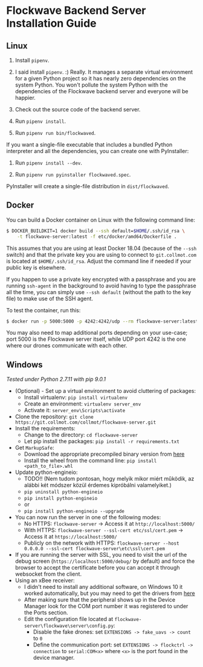 # Flockwave Backend Server Installation Guide

## Linux

1. Install `pipenv`.

2. I said install `pipenv`. :) Really. It manages a separate virtual environment
   for a given Python project so it has nearly zero dependencies on the system
   Python. You won't pollute the system Python with the dependencies of the
   Flockwave backend server and everyone will be happier.

3. Check out the source code of the backend server.

4. Run `pipenv install`.

5. Run `pipenv run bin/flockwaved`.

If you want a single-file executable that includes a bundled Python interpreter
and all the dependencies, you can create one with PyInstaller:

1. Run `pipenv install --dev`.

2. Run `pipenv run pyinstaller flockwaved.spec`.

PyInstaller will create a single-file distribution in `dist/flockwaved`.

## Docker

You can build a Docker container on Linux with the following command line:

```sh
$ DOCKER_BUILDKIT=1 docker build --ssh default=$HOME/.ssh/id_rsa \
    -t flockwave-server:latest -f etc/docker/amd64/Dockerfile .
```

This assumes that you are using at least Docker 18.04 (because of the `--ssh` switch)
and that the private key you are using to connect to `git.collmot.com` is located at
`$HOME/.ssh/id_rsa`. Adjust the command line if needed if your public key is elsewhere.

If you happen to use a private key encrypted with a passphrase and you are
running `ssh-agent` in the background to avoid having to type the passphrase
all the time, you can simply use `--ssh default` (without the path to the key
file) to make use of the SSH agent.

To test the container, run this:

```sh
$ docker run -p 5000:5000 -p 4242:4242/udp --rm flockwave-server:latest
```

You may also need to map additional ports depending on your use-case; port 5000 is the
Flockwave server itself, while UDP port 4242 is the one where our drones communicate
with each other.

## Windows

_Tested under Python 2.7.11 with pip 9.0.1_

- (Optional) - Set up a virtual environment to avoid cluttering of packages:
  - Install virtualenv: `pip install virtualenv`
  - Create an environment: `virtualenv server_env`
  - Activate it: `server_env\Scripts\activate`
- Clone the repository: `git clone https://git.collmot.com/collmot/flockwave-server.git`
- Install the requirements:
  - Change to the directory: `cd flockwave-server`
  - Let pip install the packages: `pip install -r requirements.txt`
- Get `MarkupSafe`:
  - Download the appropriate precompiled binary version from [here](http://www.lfd.uci.edu/~gohlke/pythonlibs/#markupsafe)
  - Install the wheel from the command line: `pip install <path_to_file>.whl`
- Update python-engineio:
  - TODO!! (Nem tudom pontosan, hogy melyik mikor miért működik, az alábbi két módszer közül érdemes kipróbálni valamelyiket.)
  - `pip uninstall python-engineio`
  - `pip install python-engineio`
  - or
  - `pip install python-engineio --upgrade`
- You can now run the server in one of the following modes:
  - No HTTPS: `flockwave-server` -> Access it at `http://localhost:5000/`
  - With HTTPS: `flockwave-server --ssl-cert etc/ssl/cert.pem` -> Access it at `https://localhost:5000/`
  - Publicly on the network with HTTPS: `flockwave-server --host 0.0.0.0 --ssl-cert flockwave-server\etc\ssl\cert.pem`
- If you are running the server with SSL, you need to visit the url of the debug screen (`https://localhost:5000/debug/` by default) and force the browser to accept the certificate before you can accept it through websocket from the client.
- Using an xBee receiver:
  - I didn't need to install any additional software, on Windows 10 it worked automatically, but you may need to get the drivers from [here](http://www.ftdichip.com/FTDrivers.htm)
  - After making sure that the peripheral shows up in the Device Manager look for the COM port number it was registered to under the Ports section.
  - Edit the configuration file located at `flockwave-server\flockwave\server\config.py`:
    - Disable the fake drones: set `EXTENSIONS -> fake_uavs -> count` to `0`
    - Define the communication port: set `EXTENSIONS -> flockctrl -> connection` to `serial:COM<x>` where `<x>` is the port found in the device manager.
